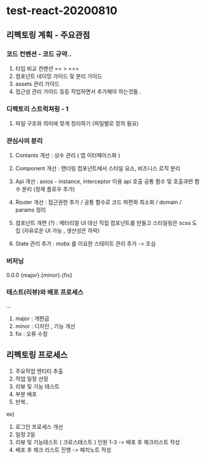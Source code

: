 # test-react-20200810

## 리펙토링 계획 - 주요관점

### 코드 컨벤션 - 코드 규약..

1. 타입 비교 컨벤션 == > ===
2. 컴포넌트 네이밍 가이드 및 분리 가이드
3. assets 관리 가이드
4. 접근성 관리 가이드
등등 작업하면서 추가해야 하는것들..

### 디렉토리 스트럭쳐링 - 1

1. 파일 구조와 의미에 맞게 정리하기 (파일별로 정의 필요)

### 관심사의 분리

1. Contants 개선    : 상수 관리 ( 앱 이터페이스화 )
2. Component 개선   : 랜더링 컴포넌트에서 스타일 요소, 비즈니스 로직 분리 

4. Api 개선         : axios - instance, interceptor 이용 api 호출 공통 함수 및 호출과련 함수 분리 (정제 플로우 추가)
3. Router 개선      : 접근권한 추가 / 공통 함수로 코드 파편화 최소화 / domain / params 정리
6. 컴포넌트 개편 (?)  : 메터리얼 UI 대신 직접 컴포넌트를 만들고 스타일링은 scss 도입 (자유로운 UI 가능 , 생산성은 하락)

5. State 관리 추가   : mobx 를 이요한 스테이트 관리 추가  -> 조심

### 버저닝

0.0.0
{major}.{minor}.{fix}

### 테스트(리뷰)와 배포 프로세스

...

1. major : 개편급
2. minor : 디자인 , 기능 개선
3. fix : 오류 수정

## 리펙토링 프로세스

1. 주요작업 엔티티 추출
2. 작업 일정 선정
3. 리뷰 및 기능 테스트
4. 부분 배포
5. 반복..

ex) 

1. 로그인 프로세스 개선
2. 일정 2일
3. 리뷰 및 기능테스트 ( 크로스테스트 ) 인원 1-3 -> 배포 후 체크리스트 작성
4. 배포 후 체크 리스트 진행 -> 패치노트 작성




